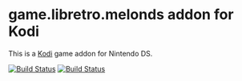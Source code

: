 # game.libretro.melonds addon for Kodi

This is a [Kodi](http://kodi.tv) game addon for Nintendo DS.

[![Build Status](https://travis-ci.org/kodi-game/game.libretro.melonds?branch=master)](https://travis-ci.org/kodi-game/game.libretro.melonds)
[![Build Status](https://ci.appveyor.com/api/projects/status/github/kodi-game/game.libretro.melonds?svg=true)](https://ci.appveyor.com/project/kodi-game/game-libretro-melonds)
